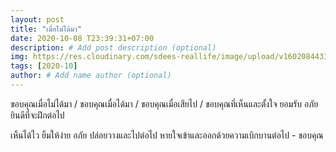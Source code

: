 ```yaml
---
layout: post
title: "เมื่อไม่ได้มา"
date: 2020-10-08 T23:39:31+07:00
description: # Add post description (optional)
img: https://res.cloudinary.com/sdees-reallife/image/upload/v1602084433/P_20160222_140553.jpg # Add image post (optional)
tags: [2020-10]
author: # Add name author (optional)
---
```

ขอบคุณเมื่อไม่ได้มา / ขอบคุณเมื่อได้มา / ขอบคุณเมื่อเสียไป / ขอบคุณที่เห็นและตั้งใจ ยอมรับ อภัย ยินดีที่จะฝึกต่อไป

<i class="fa fa-child" style="color:plum"></i>

เห็นได้ไว ยิ้มให้ง่าย อภัย ปล่อยวางและไปต่อไป หายใจเข้าและออกด้วยความเบิกบานต่อไป - ขอบคุณ

